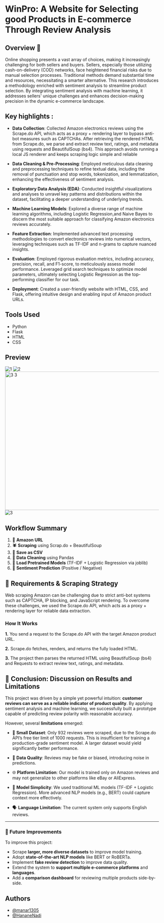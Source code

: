 # WinPro: A Website for Selecting good Products in E-commerce Through Review Analysis

## Overview 🚀

Online shopping presents a vast array of choices, making it increasingly challenging for both sellers and buyers. Sellers, especially those utilizing cash-on-delivery (COD) networks, face heightened financial risks due to manual selection processes. Traditional methods demand substantial time and resources, necessitating a smarter alternative. This research introduces a methodology enriched with sentiment analysis to streamline product selection. By integrating sentiment analysis with machine learning, it addresses sellers' unique challenges and enhances decision-making precision in the dynamic e-commerce landscape.

## Key highlights :

- **Data Collection**: Collected Amazon electronics reviews using the Scrape.do API, which acts as a proxy + rendering layer to bypass anti-bot measures such as CAPTCHAs. After retrieving the rendered HTML from Scrape.do, we parse and extract review text, ratings, and metadata using requests and BeautifulSoup (bs4). This approach avoids running a local JS renderer and keeps scraping logic simple and reliable
- **Data Cleaning & Pre-Processing**: Employed meticulous data cleaning and preprocessing techniques to refine textual data, including the removal of punctuation and stop words, tokenization, and lemmatization, enhancing the effectiveness of sentiment analysis.

- **Exploratory Data Analysis (EDA)**: Conducted insightful visualizations and analyses to unravel key patterns and distributions within the dataset, facilitating a deeper understanding of underlying trends.

- **Machine Learning Models**: Explored a diverse range of machine learning algorithms, including Logistic Regression,and Naive Bayes to discern the most suitable approach for classifying Amazon electronics reviews accurately.

- **Feature Extraction**: Implemented advanced text processing methodologies to convert electronics reviews into numerical vectors, leveraging techniques such as TF-IDF and n-grams to capture nuanced insights.

- **Evaluation**: Employed rigorous evaluation metrics, including accuracy, precision, recall, and F1-score, to meticulously assess model performance. Leveraged grid search techniques to optimize model parameters, ultimately selecting Logistic Regression as the top-performing classifier for our task.

- **Deployment**: Created a user-friendly website with HTML, CSS, and Flask, offering intuitive design and enabling input of Amazon product URLs.

## Tools Used

- Python
- Flask
- HTML
- CSS

## Preview

![1](https://github.com/user-attachments/assets/b9675fb0-7abb-4371-b2cf-a4f2f580dfe4)
![2](https://github.com/user-attachments/assets/df57a8ab-f6ee-4f7a-b894-8278505c6201)
<img width="905" height="453" alt="3 3" src="https://github.com/user-attachments/assets/ea0f2400-7136-4ec9-97b7-12f78a7e4b89" />
![3](https://github.com/user-attachments/assets/9dc3a12b-cd42-48f4-8b69-b03b5d4bf92d)




## Workflow Summary

1. 🔗 **Amazon URL**  
2. 🕷️ **Scraping** using Scrap.do + BeautifulSoup  
3. 📄 **Save as CSV**  
4. 🧹 **Data Cleaning** using Pandas  
5. 💾 **Load Pretrained Models** (TF-IDF + Logistic Regression via joblib)  
6. 🎯 **Sentiment Prediction** (Positive / Negative)


## 📡 Requirements & Scraping Strategy

Web scraping Amazon can be challenging due to strict anti-bot systems such as CAPTCHA, IP blocking, and JavaScript rendering. To overcome these challenges, we used the Scrape.do API, which acts as a proxy + rendering layer for reliable data extraction.

### How It Works

**1.** You send a request to the Scrape.do API with the target Amazon product URL.

**2.** Scrape.do fetches, renders, and returns the fully loaded HTML.

**3.** The project then parses the returned HTML using BeautifulSoup (bs4) and Requests to extract review text, ratings, and metadata.


## 🧠 Conclusion: Discussion on Results and Limitations

This project was driven by a simple yet powerful intuition: **customer reviews can serve as a reliable indicator of product quality**. By applying sentiment analysis and machine learning, we successfully built a prototype capable of predicting review polarity with reasonable accuracy.

However, several **limitations** emerged:

- 🔢 **Small Dataset**: Only 932 reviews were scraped, due to the Scrape.do API’s free tier limit of 1000 requests. This is insufficient for training a production-grade sentiment model. A larger dataset would yield significantly better performance.
  
- 💬 **Data Quality**: Reviews may be fake or biased, introducing noise in predictions.

- 🌐 **Platform Limitation**: Our model is trained only on Amazon reviews and may not generalize to other platforms like eBay or AliExpress.

- 🧠 **Model Simplicity**: We used traditional ML models (TF-IDF + Logistic Regression). More advanced NLP models (e.g., BERT) could capture context more effectively.

- 🗣️ **Language Limitation**: The current system only supports English reviews.

---

### 🚀 Future Improvements

To improve this project:

- Scrape **larger, more diverse datasets** to improve model training.
- Adopt **state-of-the-art NLP models** like BERT or RoBERTa.
- Implement **fake review detection** to improve data quality.
- Extend the system to **support multiple e-commerce platforms** and **languages**.
- Add a **comparison dashboard** for reviewing multiple products side-by-side.

## Authors
- [@manar1305](https://github.com/manar1305)
- [@HananeNadi](https://github.com/HananeNadi)
